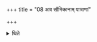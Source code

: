 +++
title = "08 अत्र सौमिकानाम् पात्राणां"

+++

<details><summary>थिते</summary>

अत्र सौमिकानां पात्राणां संसादनमेके समामनन्ति ८
</details>
